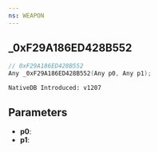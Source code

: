 ```yaml
---
ns: WEAPON
---
```

## _0xF29A186ED428B552

```c
// 0xF29A186ED428B552
Any _0xF29A186ED428B552(Any p0, Any p1);
```

```
NativeDB Introduced: v1207
```

## Parameters
* **p0**:
* **p1**:
